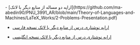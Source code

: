 <div align="ltr">
- [اراپه دو مساله از منابع دیگر با لاتک](https://github.com/ma-abedin90/PNU_3991_AR/blob/main/Theory-of-Languages-and-Machines/LaTeX_Works/2-Problems-Presentation.pdf)

- [اراپه نوشتاری درس از منابع دیگر با لاتک نسخه فارسی](https://github.com/ma-abedin90/PNU_3991_AR/blob/main/Theory-of-Languages-and-Machines/LaTeX_Works/Theory%20of%20Languages%20and%20Machines%20-%20421-424-fa.pdf)

- [اراپه نوشتاری درس از منابع دیگر با لاتک نسخه انگلیسی](https://github.com/ma-abedin90/PNU_3991_AR/blob/main/Theory-of-Languages-and-Machines/LaTeX_Works/Theory%20of%20Languages%20and%20Machines%20-%20421-424-en.pdf)

</div>
